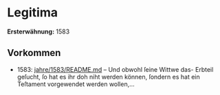# Legitima

**Ersterwähnung:** 1583

## Vorkommen
- 1583: [jahre/1583/README.md](../jahre/1583/README.md) – Und obwohl ſeine Wittwe das- Erbteil geſucht,
ſo hat es ihr doh niht werden können, ſondern es hat
ein Teſtament vorgewendet werden wollen,...
